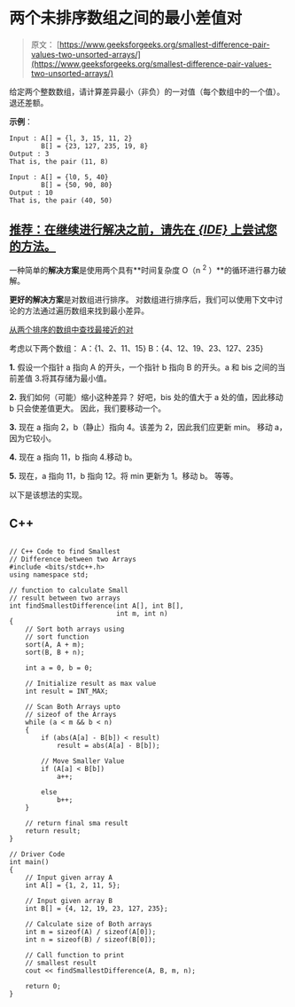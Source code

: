 # 两个未排序数组之间的最小差值对

> 原文： [https://www.geeksforgeeks.org/smallest-difference-pair-values-two-unsorted-arrays/](https://www.geeksforgeeks.org/smallest-difference-pair-values-two-unsorted-arrays/)

给定两个整数数组，请计算差异最小（非负）的一对值（每个数组中的一个值）。 退还差额。

**示例**：

```
Input : A[] = {l, 3, 15, 11, 2}
        B[] = {23, 127, 235, 19, 8} 
Output : 3  
That is, the pair (11, 8) 

Input : A[] = {l0, 5, 40}
        B[] = {50, 90, 80} 
Output : 10
That is, the pair (40, 50)

```

## [推荐：在继续进行解决之前，请先在 ***{IDE}*** 上尝试您的方法。](https://ide.geeksforgeeks.org/)

一种简单的**解决方案**是使用两个具有**时间复杂度 O（n <sup>2</sup> ）**的循环进行暴力破解。

**更好的解决方案**是对数组进行排序。 对数组进行排序后，我们可以使用下文中讨论的方法通过遍历数组来找到最小差异。

[从两个排序的数组中查找最接近的对](https://www.geeksforgeeks.org/given-two-sorted-arrays-number-x-find-pair-whose-sum-closest-x/)

考虑以下两个数组：
A：{1、2、11、15}
B：{4、12、19、23、127、235}

**1\.** 假设一个指针 a 指向 A 的开头，一个指针 b 指向 B 的开头。a 和 bis 之间的当前差值 3.将其存储为最小值。

**2\.** 我们如何（可能）缩小这种差异？ 好吧，bis 处的值大于 a 处的值，因此移动 b 只会使差值更大。 因此，我们要移动一个。

**3\.** 现在 a 指向 2，b（静止）指向 4。该差为 2，因此我们应更新 min。 移动 a，因为它较小。

**4\.** 现在 a 指向 11，b 指向 4.移动 b。

**5\.** 现在，a 指向 11，b 指向 12。将 min 更新为 1。移动 b。 等等。

以下是该想法的实现。

## C++ 

```

// C++ Code to find Smallest  
// Difference between two Arrays 
#include <bits/stdc++.h> 
using namespace std; 

// function to calculate Small  
// result between two arrays 
int findSmallestDifference(int A[], int B[], 
                           int m, int n) 
{ 
    // Sort both arrays using 
    // sort function 
    sort(A, A + m); 
    sort(B, B + n); 

    int a = 0, b = 0; 

    // Initialize result as max value 
    int result = INT_MAX; 

    // Scan Both Arrays upto  
    // sizeof of the Arrays 
    while (a < m && b < n) 
    { 
        if (abs(A[a] - B[b]) < result) 
            result = abs(A[a] - B[b]); 

        // Move Smaller Value 
        if (A[a] < B[b]) 
            a++; 

        else
            b++; 
    } 

    // return final sma result 
    return result;  
} 

// Driver Code 
int main() 
{ 
    // Input given array A 
    int A[] = {1, 2, 11, 5}; 

    // Input given array B 
    int B[] = {4, 12, 19, 23, 127, 235}; 

    // Calculate size of Both arrays 
    int m = sizeof(A) / sizeof(A[0]); 
    int n = sizeof(B) / sizeof(B[0]); 

    // Call function to print  
    // smallest result 
    cout << findSmallestDifference(A, B, m, n); 

    return 0; 
} 

```